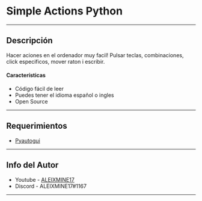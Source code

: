 # Simple Actions Python
---

## Descripción

Hacer aciones en el ordenador muy facil!
Pulsar teclas, combinaciones, click especificos, mover raton i escribir.

#### Características

- Código fácil de leer
- Puedes tener el idioma español o ingles
- Open Source

---

## Requerimientos

- [Pyautogui](https://pypi.org/project/PyAutoGUI/)

---

## Info del Autor

- Youtube - [ALEIXMINE17](https://www.youtube.com/channel/UC4VQTpVqMDXUAaqQxI217XQ)
- Discord - ALEIXMINE17#1167

---
